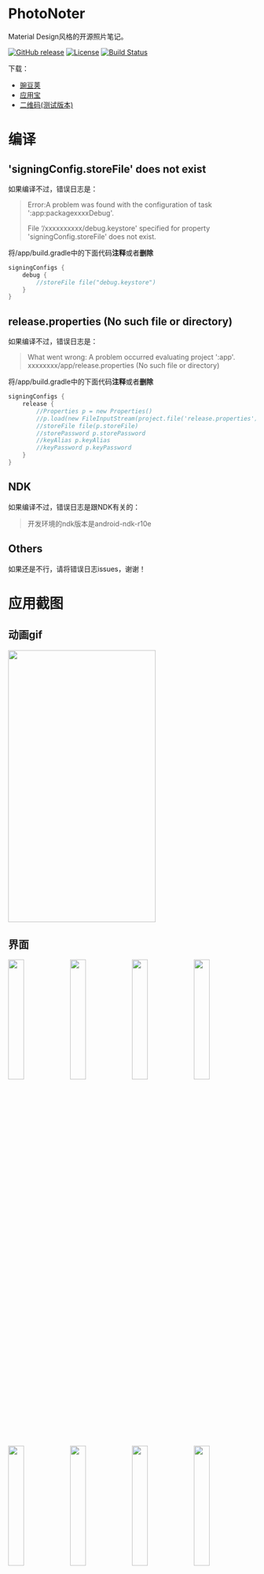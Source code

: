 # PhotoNoter

Material Design风格的开源照片笔记。

 [![GitHub release](https://img.shields.io/github/release/yydcdut/PhotoNoter.svg)](https://github.com/yydcdut/PhotoNoter/releases)   [![License](https://img.shields.io/badge/license-Apache%202-4EB1BA.svg)](https://www.apache.org/licenses/LICENSE-2.0.html)   [![Build Status](https://travis-ci.org/yydcdut/PhotoNoter.svg?branch=master)](https://travis-ci.org/yydcdut/PhotoNoter)

下载：

- <a href="http://www.wandoujia.com/apps/com.yydcdut.note">豌豆荚</a>
- <a href="http://android.myapp.com/myapp/detail.htm?apkName=com.yydcdut.note">应用宝</a>
- <a href="http://fir.im/c1ap">二维码(测试版本)</a>

# 编译

## 'signingConfig.storeFile' does not exist

如果编译不过，错误日志是：

> Error:A problem was found with the configuration of task ':app:packagexxxxDebug'.
>
> File ‘/xxxxxxxxxx/debug.keystore' specified for property 'signingConfig.storeFile' does not exist.


将/app/build.gradle中的下面代码**注释**或者**删除**

``` groovy
signingConfigs {
	debug {
		//storeFile file("debug.keystore")
	}
}
```

## release.properties (No such file or directory)

如果编译不过，错误日志是：

> What went wrong:
> A problem occurred evaluating project ':app'.
> xxxxxxxx/app/release.properties (No such file or directory)

将/app/build.gradle中的下面代码**注释**或者**删除**

```groovy
signingConfigs {
	release {
		//Properties p = new Properties()
		//p.load(new FileInputStream(project.file('release.properties')))
		//storeFile file(p.storeFile)
        //storePassword p.storePassword
		//keyAlias p.keyAlias
		//keyPassword p.keyPassword
	}
}
```

## NDK

如果编译不过，错误日志是跟NDK有关的：

> 开发环境的ndk版本是android-ndk-r10e
## Others


如果还是不行，请将错误日志issues，谢谢！

# 应用截图

## 动画gif

<img width="300" height="553" src="https://raw.githubusercontent.com/yydcdut/PhotoNoter/master/screenshot/animation.gif">

## 界面

<img src="https://raw.githubusercontent.com/yydcdut/PhotoNoter/master/screenshot/screen1.png" width="25%" height="25%" style="max-width:100%;"><img src="https://raw.githubusercontent.com/yydcdut/PhotoNoter/master/screenshot/screen2.png" width="25%" height="25%" style="max-width:100%;"><img src="https://raw.githubusercontent.com/yydcdut/PhotoNoter/master/screenshot/screen3.png" width="25%" height="25%" style="max-width:100%;"><img src="https://raw.githubusercontent.com/yydcdut/PhotoNoter/master/screenshot/screen4.png" width="25%" height="25%" style="max-width:100%;">

<img src="https://raw.githubusercontent.com/yydcdut/PhotoNoter/master/screenshot/screen5.png" width="25%" height="25%" style="max-width:100%;"><img src="https://raw.githubusercontent.com/yydcdut/PhotoNoter/master/screenshot/screen6.png" width="25%" height="25%" style="max-width:100%;"><img src="https://raw.githubusercontent.com/yydcdut/PhotoNoter/master/screenshot/screen7.png" width="25%" height="25%" style="max-width:100%;"><img src="https://raw.githubusercontent.com/yydcdut/PhotoNoter/master/screenshot/screen8.png" width="25%" height="25%" style="max-width:100%;">

<img src="https://raw.githubusercontent.com/yydcdut/PhotoNoter/master/screenshot/screen9.png" width="25%" height="25%" style="max-width:100%;"><img src="https://raw.githubusercontent.com/yydcdut/PhotoNoter/master/screenshot/screen10.png" width="25%" height="25%" style="max-width:100%;"><img src="https://raw.githubusercontent.com/yydcdut/PhotoNoter/master/screenshot/screen11.png" width="25%" height="25%" style="max-width:100%;"><img src="https://raw.githubusercontent.com/yydcdut/PhotoNoter/master/screenshot/screen12.png" width="25%" height="25%" style="max-width:100%;">

## Dribbble

有些界面是模仿Dribbble网站App效果图实现的：

<a href="https://github.com/yydcdut/PhotoNoter/blob/master/DRIBBBLE.md">Dribbble</a>

# 技术点

1. 整体项目MVP结构(1.2.0之前是 MVC )。
2. Dagger2 。
3. 相机部分，API>=21使用 Camera2 ，API<21使用 Camera 。
4. 相机的状态机，聚焦状态机。
5. 照片缓存分为两种，一个是大图，一个是小图，小图是相册界面缩略图的时候加载的，大图是查看图片的时候加载的。
6. 图片处理。但是在 App 中，发现很多这方面的问题我还没有解决。比如红米1s后置摄像头800W，那么拍一张图是3M左右，但是 Camera 的照片的0度是我们正常手机视角的90度。那么我们需要把这个3M的图片给翻转过来，但是呢又不想失分辨率，就会导致OOM！那么现在的解决办法是设置EXIF信息，然后显示图片通过 Exif 信息去旋转角度。
7. 沙盒。每次拍完照都是先把数据放到沙盒数据库中，然后再到服务中去作图，做完的话再从数据库中删除掉。作图的 Service 是和 Camera 那个 Activity 绑定的(bind方式)，当不再拍照的时候就退出了 Service，然后回到相册界面的时候会去判断沙盒数据库中是否有没有做完的图，没有做完的话另外启一个进程的 Service 继续作图。
8. Activity 退出和进入的动画。这块弄了很久，主要是想模仿 Android5.0 的那种，但是有些界面做出来超级卡。
9. 一些 UI 的动画，比如 “ 意见反馈”、 “ 语音输入” 这里面的动画。
10. 主题设置，沉浸式状态栏（Android5.0）。
11. 切换主题。
12. 可以滑动 item 和可以拖放 item 的 ListView（<a href="https://github.com/yydcdut/SlideAndDragListView">SlideAndDragListView</a>）。 
13. RxJava + RxAndroid（RxCategory/ RxPhotoNote/ RxSandBox/ RxFeedBack/ RxUser）。
14. dex分包处理。第一次开启App的时候 install dex + dexopt 时间很长，所以第一次开启的时候另启进程专门做这个事情，防止主线程因为时间长而发生ANR。至于自己去配置主dex是为了以防自动分包ClassNotFound异常。
15. Android 6.0 权限适配。
16. NDK && AIDL。

# 更新版本说明

<a href="https://github.com/yydcdut/PhotoNoter/blob/master/CHANGELOG.md">ChangeLog</a>

# 致谢

- <a href="https://github.com/markushi/android-ui">android-ui</a>
- <a href="https://github.com/futuresimple/android-floating-action-button">android-floating-action-button</a>
- <a href="https://github.com/yydcdut/SlideAndDragListView">SlideAndDragListView</a>
- <a href="https://github.com/lsjwzh/MaterialLoadingProgressBar">MaterialLoadingProgressBar</a>
- <a href="http://sdk.camera360.com/">Camera360 SDK</a>
- <a href="https://github.com/greenrobot/EventBus">EventBus</a>
- <a href="https://github.com/JakeWharton/butterknife">ButterKnife</a>
- <a href="https://github.com/google/dagger">Google Dagger</a>
- <a href="https://github.com/evernote/evernote-sdk-android">Evernote SDK</a>
- <a href="https://github.com/ReactiveX/RxJava">RxJava</a>
- <a href="https://github.com/ReactiveX/RxAndroid">RxAndroid</a>
- <a href="https://github.com/square/leakcanary">LeakCanary</a>
- <a href="https://github.com/orfjackal/retrolambda">RetroLambda</a>

# License

Copyright 2015 yydcdut

Licensed under the Apache License, Version 2.0 (the "License"); you may not use this file except in compliance with the License. You may obtain a copy of the License at

[http://www.apache.org/licenses/LICENSE-2.0](http://www.apache.org/licenses/LICENSE-2.0)

Unless required by applicable law or agreed to in writing, software distributed under the License is distributed on an "AS IS" BASIS, WITHOUT WARRANTIES OR CONDITIONS OF ANY KIND, either express or implied. See the License for the specific language governing permissions and limitations under the License.